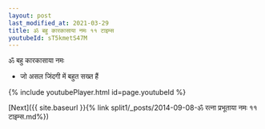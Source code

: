```yaml
---
layout: post
last_modified_at: 2021-03-29
title: ॐ बहु कारकासाया नमः ११ टाइम्स
youtubeId: sT5kmetS47M
---
```

 
 
 ॐ बहु कारकासाया नमः  
 
 -  जो असल जिंदगी में बहुत सख्त हैं 
 
  
 
  
 
 
 
 
 
 


{% include youtubePlayer.html id=page.youtubeId %}
 
[Next]({{ site.baseurl }}{% link  split1/_posts/2014-09-08-ॐ रत्ना प्रभूताया नमः ११ टाइम्स.md%})
 
